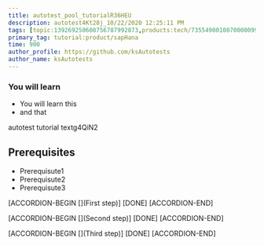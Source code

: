 ```yaml
---
title: autotest_pool_tutorialR36HEU
description: autotest4Kt28j_10/22/2020 12:25:11 PM
tags: [topic:139269250608756787992873,products:tech/73554900100700000996,tutorial:experience/advanced]
primary_tag: tutorial:product/sapHana
time: 900
author_profile: https://github.com/ksAutotests
author_name: ksAutotests
---
```

### You will learn
- You will learn this
- and that

autotest tutorial textg4QiN2

## Prerequisites
- Prerequisute1
- Prerequisute2
- Prerequisute3

[ACCORDION-BEGIN [](First step)]
[DONE]
[ACCORDION-END]

[ACCORDION-BEGIN [](Second step)]
[DONE]
[ACCORDION-END]

[ACCORDION-BEGIN [](Third step)]
[DONE]
[ACCORDION-END]

